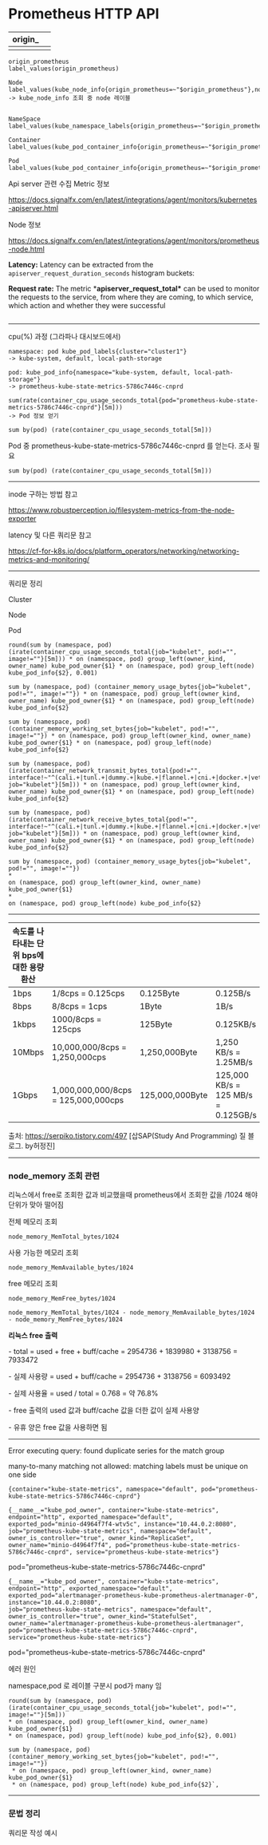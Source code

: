 # Prometheus HTTP API

| origin_ |      |
| ------- | ---- |
|         |      |

```
origin_prometheus	
label_values(origin_prometheus)

Node	label_values(kube_node_info{origin_prometheus=~"$origin_prometheus"},node)
-> kube_node_info 조회 중 node 레이블 


NameSpace	label_values(kube_namespace_labels{origin_prometheus=~"$origin_prometheus"},namespace)

Container
label_values(kube_pod_container_info{origin_prometheus=~"$origin_prometheus",namespace=~"$NameSpace"},container)

Pod
label_values(kube_pod_container_info{origin_prometheus=~"$origin_prometheus",namespace=~"$NameSpace",container=~"$Container"},pod)
```



Api server 관련 수집  Metric 정보

https://docs.signalfx.com/en/latest/integrations/agent/monitors/kubernetes-apiserver.html

Node 정보

https://docs.signalfx.com/en/latest/integrations/agent/monitors/prometheus-node.html



**Latency:** Latency can be extracted from the `apiserver_request_duration_seconds` histogram buckets:

**Request rate:** The metric ***apiserver_request_total\*** can be used to monitor the requests to the service, from where they are coming, to which service, which action and whether they were successful

```

```



---

cpu(%) 과정 (그라파나 대시보드에서)

```
namespace: pod kube_pod_labels{cluster="cluster1"}
-> kube-system, default, local-path-storage
```

```
pod: kube_pod_info{namespace="kube-system, default, local-path-storage"}
-> prometheus-kube-state-metrics-5786c7446c-cnprd
```

```
sum(rate(container_cpu_usage_seconds_total{pod="prometheus-kube-state-metrics-5786c7446c-cnprd"}[5m]))
-> Pod 정보 얻기 
```

```
sum by(pod) (rate(container_cpu_usage_seconds_total[5m]))
```



Pod 중 prometheus-kube-state-metrics-5786c7446c-cnprd 를 얻는다. 조사 필요

```
sum by(pod) (rate(container_cpu_usage_seconds_total[5m]))
```



---

inode 구하는 방법 참고 

https://www.robustperception.io/filesystem-metrics-from-the-node-exporter



latency 및 다른 쿼리문 참고

https://cf-for-k8s.io/docs/platform_operators/networking/networking-metrics-and-monitoring/



---

쿼리문 정리



Cluster



Node



Pod

```
round(sum by (namespace, pod) (irate(container_cpu_usage_seconds_total{job="kubelet", pod!="", image!=""}[5m])) * on (namespace, pod) group_left(owner_kind, owner_name) kube_pod_owner{$1} * on (namespace, pod) group_left(node) kube_pod_info{$2}, 0.001)
```

```
sum by (namespace, pod) (container_memory_usage_bytes{job="kubelet", pod!="", image!=""}) * on (namespace, pod) group_left(owner_kind, owner_name) kube_pod_owner{$1} * on (namespace, pod) group_left(node) kube_pod_info{$2}
```

```
sum by (namespace, pod) (container_memory_working_set_bytes{job="kubelet", pod!="", image!=""}) * on (namespace, pod) group_left(owner_kind, owner_name) kube_pod_owner{$1} * on (namespace, pod) group_left(node) kube_pod_info{$2}
```

```
sum by (namespace, pod) (irate(container_network_transmit_bytes_total{pod!="", interface!~"^(cali.+|tunl.+|dummy.+|kube.+|flannel.+|cni.+|docker.+|veth.+|lo.*)", job="kubelet"}[5m])) * on (namespace, pod) group_left(owner_kind, owner_name) kube_pod_owner{$1} * on (namespace, pod) group_left(node) kube_pod_info{$2}
```

```
sum by (namespace, pod) (irate(container_network_receive_bytes_total{pod!="", interface!~"^(cali.+|tunl.+|dummy.+|kube.+|flannel.+|cni.+|docker.+|veth.+|lo.*)", job="kubelet"}[5m])) * on (namespace, pod) group_left(owner_kind, owner_name) kube_pod_owner{$1} * on (namespace, pod) group_left(node) kube_pod_info{$2}
```



```
sum by (namespace, pod) (container_memory_usage_bytes{job="kubelet", pod!="", image!=""})
*
on (namespace, pod) group_left(owner_kind, owner_name) kube_pod_owner{$1}
*
on (namespace, pod) group_left(node) kube_pod_info{$2}
```



---



| 속도를 나타내는 단위 bps에 대한 용량 환산 |                                     |                 |                                     |
| ----------------------------------------- | ----------------------------------- | --------------- | ----------------------------------- |
| 1bps                                      | 1/8cps = 0.125cps                   | 0.125Byte       | 0.125B/s                            |
| 8bps                                      | 8/8cps = 1cps                       | 1Byte           | 1B/s                                |
| 1kbps                                     | 1000/8cps = 125cps                  | 125Byte         | 0.125KB/s                           |
| 10Mbps                                    | 10,000,000/8cps = 1,250,000cps      | 1,250,000Byte   | 1,250 KB/s = 1.25MB/s               |
| 1Gbps                                     | 1,000,000,000/8cps = 125,000,000cps | 125,000,000Byte | 125,000 KB/s = 125 MB/s = 0.125GB/s |



출처: https://serpiko.tistory.com/497 [삽SAP(Study And Programming) 질 블로그. by허정진]



---

### node_memory 조회 관련

리눅스에서 free로 조회한 값과 비교했을때 prometheus에서 조회한 값을 /1024 해야 단위가 맞아 떨어짐



전체 메모리 조회

```
node_memory_MemTotal_bytes/1024
```



사용 가능한 메모리 조회 

```
node_memory_MemAvailable_bytes/1024
```



free 메모리 조회

```
node_memory_MemFree_bytes/1024
```



```
node_memory_MemTotal_bytes/1024 - node_memory_MemAvailable_bytes/1024 - node_memory_MemFree_bytes/1024
```



**리눅스  free 출력**

  \- total = used + free + buff/cache = 2954736 + 1839980 + 3138756 = 7933472

  \- 실제 사용량 = used + buff/cache =  2954736 + 3138756 = 6093492

  \- 실제 사용율 = used / total = 0.768 = 약 76.8%

  \- free 출력의 used 값과 buff/cache 값을 더한 값이 실제 사용양

  \- 유휴 양은 free 값을 사용하면 됨



---

Error executing query: found duplicate series for the match group

many-to-many matching not allowed: matching labels must be unique on one side



```
{container="kube-state-metrics", namespace="default", pod="prometheus-kube-state-metrics-5786c7446c-cnprd"}
```



```
{__name__="kube_pod_owner", container="kube-state-metrics", endpoint="http", exported_namespace="default",
exported_pod="minio-d4964f7f4-wtv5c", instance="10.44.0.2:8080", job="prometheus-kube-state-metrics", namespace="default", owner_is_controller="true", owner_kind="ReplicaSet", owner_name="minio-d4964f7f4", pod="prometheus-kube-state-metrics-5786c7446c-cnprd", service="prometheus-kube-state-metrics"}
```

pod="prometheus-kube-state-metrics-5786c7446c-cnprd"



```
{__name__="kube_pod_owner", container="kube-state-metrics", endpoint="http", exported_namespace="default", exported_pod="alertmanager-prometheus-kube-prometheus-alertmanager-0", instance="10.44.0.2:8080",
job="prometheus-kube-state-metrics", namespace="default", owner_is_controller="true", owner_kind="StatefulSet", owner_name="alertmanager-prometheus-kube-prometheus-alertmanager", pod="prometheus-kube-state-metrics-5786c7446c-cnprd", service="prometheus-kube-state-metrics"}
```

pod="prometheus-kube-state-metrics-5786c7446c-cnprd"



에러 원인 

 namespace,pod 로 레이블 구분시 pod가 many 임 



```
round(sum by (namespace, pod) (irate(container_cpu_usage_seconds_total{job="kubelet", pod!="", image!=""}[5m])) 
* on (namespace, pod) group_left(owner_kind, owner_name) kube_pod_owner{$1} 
* on (namespace, pod) group_left(node) kube_pod_info{$2}, 0.001)
```



```
sum by (namespace, pod) (container_memory_working_set_bytes{job="kubelet", pod!="", image!=""})
 * on (namespace, pod) group_left(owner_kind, owner_name) kube_pod_owner{$1}
 * on (namespace, pod) group_left(node) kube_pod_info{$2}`,
```

---

### 문법 정리

쿼리문 작성 예시